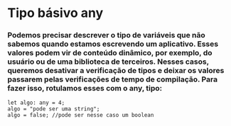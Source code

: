 # Tipo básivo any 
### Podemos precisar descrever o tipo de variáveis ​​que não sabemos quando estamos escrevendo um aplicativo. Esses valores podem vir de conteúdo dinâmico, por exemplo, do usuário ou de uma biblioteca de terceiros. Nesses casos, queremos desativar a verificação de tipos e deixar os valores passarem pelas verificações de tempo de compilação. Para fazer isso, rotulamos esses com o any, tipo:
```
let algo: any = 4;
algo = "pode ser uma string";
algo = false; //pode ser nesse caso um boolean
```
